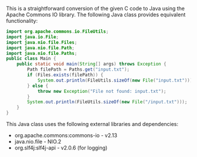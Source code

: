 This is a straightforward conversion of the given C code to Java using the Apache Commons IO library. The following Java class provides equivalent functionality:
```java
import org.apache.commons.io.FileUtils;
import java.io.File;
import java.nio.file.Files;
import java.nio.file.Path;
import java.nio.file.Paths;
public class Main {
    public static void main(String[] args) throws Exception {
        Path filePath = Paths.get("input.txt");
        if (Files.exists(filePath)) {
            System.out.println(FileUtils.sizeOf(new File("input.txt")));
        } else {
            throw new Exception("File not found: input.txt");
        }
        System.out.println(FileUtils.sizeOf(new File("/input.txt")));
    }
}
```
This Java class uses the following external libraries and dependencies:
* org.apache.commons:commons-io - v2.13
* java.nio.file - NIO.2
* org.slf4j:slf4j-api - v2.0.6 (for logging)
